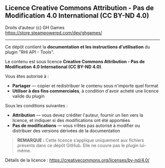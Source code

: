 ## Licence Creative Commons Attribution - Pas de Modification 4.0 International (CC BY-ND 4.0)

Droits d’auteur (c) GH Games  
https://store.steampowered.com/dev/ghgames/

---

Ce dépôt contient la **documentation et les instructions d'utilisation** du plugin "RHI API - Tools".

Le contenu est sous licence **Creative Commons Attribution - Pas de Modification 4.0 International (CC BY-ND 4.0)**.

Vous êtes autorisé à :
- **Partager** — copier et redistribuer le contenu sous n'importe quel format  
- **Utiliser à des fins commerciales**, à condition d'avoir acheté une licence valide du plugin

Sous les conditions suivantes :
- **Attribution** — vous devez créditer l'auteur, fournir un lien vers la licence, et indiquer si des modifications ont été apportées  
- **Pas de modifications** — vous n’êtes pas autorisé à modifier ou distribuer des versions dérivées de la documentation

> **REMARQUE :** Cette licence s’applique uniquement aux fichiers présents dans ce dépôt GitHub. Elle ne couvre pas le plugin lui-même.

Détails de la licence : https://creativecommons.org/licenses/by-nd/4.0/

